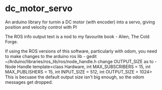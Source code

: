 # dc_motor_servo
An arduino library for turnin a DC motor (with encoder) into a servo, giving position and velocity control with PI

The ROS info output text is a nod to my favourite book - Alien, The Cold Forge.


If using the ROS versions of this software, particularly with odom, you need to make changes to the arduino ros lib - 
gedit ~/Arduino/libraries/ros_lib/ros/node_handle.h
change OUTPUT_SIZE as to - 
Node Handle 
template<class Hardware,
   int MAX_SUBSCRIBERS = 15,
         int MAX_PUBLISHERS = 15,
         int INPUT_SIZE = 512,
         int OUTPUT_SIZE = 1024>
This is becuase the default output size isn't big enough, so the odom messages get dropped. 
